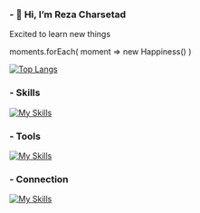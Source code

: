 ### - 👋 Hi, I’m Reza Charsetad

Excited to learn new things

moments.forEach(
       moment => new Happiness()
)

[![Top Langs](https://github-readme-stats.vercel.app/api/top-langs/?username=PatrochR&theme=tokyonight)](https://github.com/anuraghazra/github-readme-stats)

<!---
PatrochR/PatrochR is a ✨ special ✨ repository because its `README.md` (this file) appears on your GitHub profile.
You can click the Preview link to take a look at your changes.
--->

### - Skills


[![My Skills](https://skillicons.dev/icons?i=cs,dotnet,bootstrap,github,html,css,js&perline=5)](https://skillicons.dev)

### - Tools

[![My Skills](https://skillicons.dev/icons?i=visualstudio,vscode,sqlite,postman&perline=5)](https://skillicons.dev)

### - Connection

[![My Skills](https://skillicons.dev/icons?i=discord,instagram&perline=5)](https://skillicons.dev)

